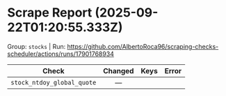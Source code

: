 # Scrape Report (2025-09-22T01:20:55.333Z)

Group: `stocks`  |  Run: https://github.com/AlbertoRoca96/scraping-checks-scheduler/actions/runs/17901768934

| Check | Changed | Keys | Error |
|---|:---:|:--|:--|
| `stock_ntdoy_global_quote` | — |  |  |
